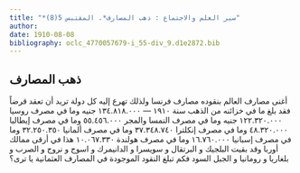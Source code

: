 ```yaml
---
title: "*سير العلم والاجتماع : ذهب المصارف*. المقتبس 5(8)"
author: 
date: 1910-08-08
bibliography: oclc_4770057679-i_55-div_9.d1e2872.bib
---
```




##  ذهب المصارف 


 أغنى مصارف العالم بنقوده مصارف  فرنسا  ولذلك تهرع إليه كل دولة تريد أن تعقد قرضاً فقد بلغ ما في خزائنه من الذهب سنة  ١٩١٠  —  ١٣٤.٨١٨.٠٠٠  جنيه وما في مصرف  روسيا  ١٢٢.٣٢٠.٠٠٠  جنيه وما في مصرف  النمسا  والمجر  ٥٥.٤٥٦.٠٠٠  وما في مصرف  إيطاليا  ٤٨.٣٢٠.٠٠٠  وما في مصرف  إنكلترا  ٣٧.٣٤٨.٧٤٠  وما في مصرف  ألمانيا  ٣٢.٢٥٠.٣٥٠  وما في مصرف  إسبانيا  ١٦.٧٦٠.٠٠٠  وما في مصرف  هولندة  ١٠.٠٦٧.٣٣٠  هذا في أرقى ممالك  أوربا  وقد بقيت  البلجيك  و  البرتقال  و  سويسرا   و  الدانيمرك  و  اسوج  و  نروج  و  الصرب  و  بلغاريا  و  رومانيا  و  الجبل السود  فكم تبلغ النقود الموجودة في المصارف العثمانية يا ترى؟ 
